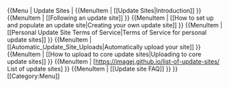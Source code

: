 {{Menu | Update Sites
|
{{MenuItem | [[Update Sites|Introduction]] }}
{{MenuItem | [[Following an update site]] }}
{{MenuItem | [[How to set up and populate an update site|Creating your own update site]] }}
{{MenuItem | [[Personal Update Site Terms of Service|Terms of Service for personal update  sites]] }}
{{MenuItem | [[Automatic_Update_Site_Uploads|Automatically upload your site]] }}
{{MenuItem | [[How to upload to core update sites|Uploading to core update sites]] }}
{{MenuItem | [https://imagej.github.io/list-of-update-sites/ List of update sites] }}
{{MenuItem | [[Update site FAQ]] }}
}}
<noinclude>
[[Category:Menu]]
</noinclude>
